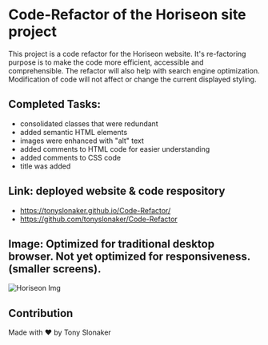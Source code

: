 # Code-Refactor of the Horiseon site project

This project is a code refactor for the Horiseon website. It's re-factoring purpose is to make the code more efficient, accessible and comprehensible. The refactor will also help with search engine optimization. Modification of code will not affect or change the current displayed styling. 

## Completed Tasks:
* consolidated classes that were redundant
* added semantic HTML elements
* images were enhanced with "alt" text
* added comments to HTML code for easier understanding
* added comments to CSS code 
* title was added

## Link: deployed website & code respository
* https://tonyslonaker.github.io/Code-Refactor/
* https://github.com/tonyslonaker/Code-Refactor

## Image: Optimized for traditional desktop browser. Not yet optimized for responsiveness. (smaller screens).

![Horiseon Img](https://github.com/tonyslonaker/Code-Refactor/blob/main/assets/images/Horiseon%207_30_2021%20screenshot.png?raw=true)

## Contribution
Made with ❤️ by Tony Slonaker
